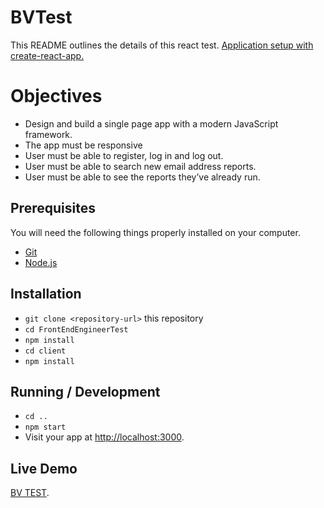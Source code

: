 # BVTest

This README outlines the details of this react test.
[Application setup with create-react-app.](https://github.com/facebook/create-react-app)

# Objectives

* Design and build a single page app with a modern JavaScript framework.
* The app must be responsive
* User must be able to register, log in and log out.
* User must be able to search new email address reports.
* User must be able to see the reports they’ve already run.

## Prerequisites

You will need the following things properly installed on your computer.

* [Git](https://git-scm.com/)
* [Node.js](https://nodejs.org/)

## Installation

* `git clone <repository-url>` this repository
* `cd FrontEndEngineerTest`
* `npm install`
* `cd client`
* `npm install`

## Running / Development

* `cd ..`
* `npm start`
* Visit your app at [http://localhost:3000](http://localhost:3000).

## Live Demo

[BV TEST](https://bv-brian-salazar-test.herokuapp.com/).
